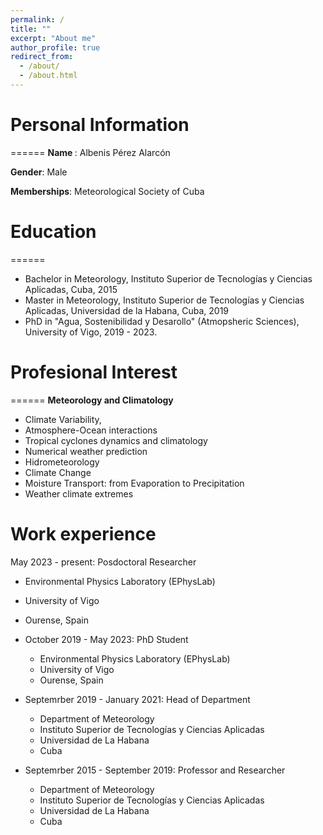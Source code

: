 ```yaml
---
permalink: /
title: ""
excerpt: "About me"
author_profile: true
redirect_from: 
  - /about/
  - /about.html
---
```


# Personal Information
======
<b> Name </b>: Albenis Pérez Alarcón 

<b> Gender</b>: Male
 

<b>Memberships</b>: Meteorological Society of Cuba



# Education
======
* Bachelor in Meteorology, Instituto Superior de Tecnologías y Ciencias Aplicadas, Cuba, 2015
* Master in Meteorology, Instituto Superior de Tecnologías y Ciencias Aplicadas, Universidad de la Habana, Cuba, 2019
* PhD in "Agua, Sostenibilidad y Desarollo" (Atmopsheric Sciences), University of Vigo, 2019 - 2023.


# Profesional Interest
======
<b>Meteorology and Climatology</b>
* Climate Variability,
* Atmosphere-Ocean interactions
* Tropical cyclones dynamics and climatology
* Numerical weather prediction
* Hidrometeorology
* Climate Change
* Moisture Transport: from Evaporation to Precipitation
* Weather climate extremes


Work experience
======
 May 2023 - present: Posdoctoral Researcher
  * Environmental Physics Laboratory (EPhysLab)
  * University of Vigo
  * Ourense, Spain

* October 2019 - May 2023: PhD Student
  * Environmental Physics Laboratory (EPhysLab)
  * University of Vigo
  * Ourense, Spain


* Septemrber 2019 - January 2021: Head of Department
  * Department of Meteorology
  * Instituto Superior de Tecnologías y Ciencias Aplicadas
  * Universidad de La Habana
  * Cuba

* Septemrber 2015 - September 2019: Professor and Researcher 
  * Department of Meteorology
  * Instituto Superior de Tecnologías y Ciencias Aplicadas
  * Universidad de La Habana
  * Cuba
  